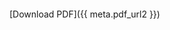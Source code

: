 
<object data="{{ meta.pdf_url2 }}" type="application/pdf" width="700px" height="700px">
   <embed src="{{ meta.pdf_url2 }}"></embed>
</object>

[Download PDF]({{ meta.pdf_url2 }})